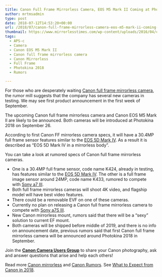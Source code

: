 ```yaml
---
title: Canon Full Frame Mirrorless Camera, EOS M5 Mark II Coming at Photokina 2018
author: mrtmsadmin
type: post
date: 2018-07-12T14:53:20+00:00
url: /2018/07/canon-full-frame-mirrorless-camera-eos-m5-mark-ii-coming-at-photokina-2018/
thumbnail: https://www.mirrorlesstimes.com/wp-content/uploads/2016/04/canon-full-frame-mirrorless-camera-rumors.jpg
tags:
  - APS-c
  - Camera
  - Canon EOS M5 Mark II
  - Canon full frame mirrorless camera
  - Canon Mirrorless
  - Full Frame
  - Photokina 2018
  - Rumors

---
```

For those who are desperately waiting [Canon full frame mirrorless camera][1], the rumor mill suggests that the company has several new cameras in testing. We may see first product announcement in the first week of September.

The upcoming Canon full frame mirrorless camera and Canon EOS M5 Mark II are likely to be announced. Both cameras will be introduced at Photokina 2018 on September 26.

According to first Canon FF mirrorless camera specs, it will have a 30.4MP full frame sensor features similar to the [EOS 5D Mark IV][2]. As a result it is described as &#8220;EOS 5D Mark IV in a mirrorless body&#8221;. <!--more-->

You can take a look at rumored specs of Canon full frame mirrorless cameras.

  * One is a 30.4MP full frame sensor, code name K424, already in testing, has features similar to the [EOS 5D Mark IV][2]. The other is a full frame image sensor around 24MP, code name K433, rumored to compete with [Sony a7 III][3].
  * Both full frame mirrorless cameras will shoot 4K video, and flagship model will have best video features.
  * There could be a removable EVF on one of these cameras.
  * Currently no plan on releasing a Canon full frame mirrorless camera to compete with [Sony a7S III][4].
  * New Canon mirrorless mount, rumors said that there will be a “sexy” solution to current EF mount.
  * Both cameras will be shipped before middle of 2019, and there is no info on announcement date, previous rumors said that first Canon full frame mirrorless camera will be announced around Photokina 2018 in September.

Join the <a class="ext-link" title="" href="https://www.facebook.com/groups/185572945112087/" target="_blank" rel="external nofollow noopener"><strong>Canon Camera Users Group</strong></a> to share your Canon photography, ask and answer questions that arise and help each others!

Read more [Canon mirrorless][5] and <a href="https://www.dailycameranews.com/tag/canon-rumors/" target="_blank" rel="noopener">Canon Rumors</a>. See <a href="https://www.dailycameranews.com/2018/06/what-to-expect-from-canon-in-2018/" rel="bookmark">What to Expect from Canon in 2018</a>.

 [1]: https://www.mirrorlesstimes.com/tag/canon-full-frame-mirrorless-camera/
 [2]: https://www.dailycameranews.com/tag/canon-eos-5d-mark-4/
 [3]: https://www.mirrorlesstimes.com/tag/sony-a7-iii/
 [4]: https://www.mirrorlesstimes.com/tag/sony-a7s-iii/
 [5]: https://www.mirrorlesstimes.com/tag/canon-mirrorless/